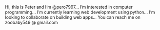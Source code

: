 Hi, this is Peter and I’m @pero7997... I’m interested in computer programming... I’m currently learning web development using python... I’m looking to collaborate on building web apps... You can reach me on zoobaby549 @ gmail.com
